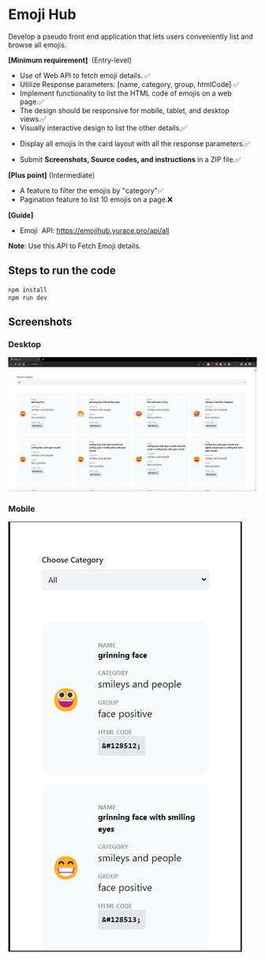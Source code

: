 # Emoji Hub

<div class="file-problem complete-problem-statement black-333"><p>Develop a pseudo front end application that lets users conveniently list and browse all emojis.</p>
<p><strong>[Minimum requirement]</strong>&nbsp; (Entry-level)</p>
<ul>
<li>Use of Web API to fetch emoji details. ✅</li>  
<li>Utilize Response parameters: [name, category, group, htmlCode] ✅</li>
<li>Implement functionality to list the HTML code of emojis on a web page.✅</li>
<li>The design should be responsive for mobile, tablet, and desktop views.✅</li>
<li>Visually interactive design to list​ the other details.✅</li>
<li>
<p>Display all emojis in the card layout with all the response parameters.✅</p>
</li>
<li>
<p>Submit <strong>Screenshots, Source codes, and instructions </strong>in a ZIP file.✅</p>
</li>
</ul>
<p><strong>[Plus point]</strong> (Intermediate)</p>
<ul>
<li>A feature to filter the emojis by "category"✅</li>
<li>Pagination feature to list 10 emojis on a page.❌</li>
</ul>
<p><strong>[Guide]</strong></p>
<ul>
<li>Emoji&nbsp; API: <a href="https://emojihub.yurace.pro/api/all" target="_blank"><u>https://emojihub.yurace.pro/api/all</u></a></li>
</ul>
<p><strong>Note</strong>: Use this API to Fetch Emoji details.</p></div>

## Steps to run the code

```shell
npm install
npm run dev
```

## Screenshots

### Desktop

![Desktop](screenshots/Screenshot-dektop.png)

### Mobile

![Mobile](screenshots/Screenshot-mobile.png)
